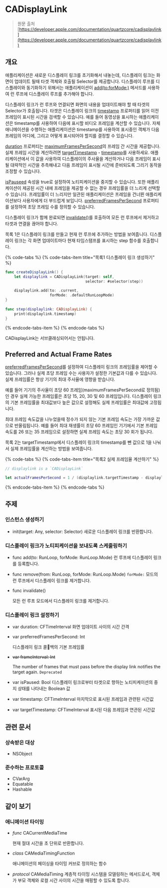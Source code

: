# CADisplayLink

> 원문 출처  
> [https://developer.apple.com/documentation/quartzcore/cadisplaylink](https://developer.apple.com/documentation/quartzcore/cadisplaylink)

## 개요

애플리케이션은 새로운 디스플레이 링크를 초기화해서 내놓는데, 디스플레이 링크는 화면이 업데이트 될때 타겟 객체와 호출될 Selector를 제공합니다. 디스플레이 루프를 디스플레이와 동기화하기 위해서는 애플리케이션이 [add\(to:forMode:\)](../../etc/not-found.md) 메서드를 사용하여 런 루프에 디스플레이 루프를 추가해야 합니다.

디스플레이 링크가 런 루프와 연결되면 화면의 내용을 업데이트해야 할 때 타겟의 Selector가 호출됩니다. 타겟은 디스플레이 링크의 [timestamp](../../etc/not-found.md) 프로퍼티를 읽어 이전 프레임이 표시된 시간을 검색할 수 있습니다. 예를 들어 동영상을 표시하는 애플리케이션은 timestamp를 사용하여 다음에 표시할 비디오 프레임을 계산할 수 있습니다. 자체 애니메이션을 수행하는 애플리케이션은 timestamp를 사용하여 표시중인 객체가 다음 프레임의 어디에, 그리고 어떻게 표시되어야 할지를 결정할 수 있습니다.

[duration](../../etc/not-found.md) 프로퍼티는 [maximumFramesPerSecond](../../etc/not-found.md)의 프레임 간 시간을 제공합니다. 실제 프레임 시간을 계산하려면 [targetTimestamp](../../etc/not-found.md) - [timestamp](../../etc/not-found.md)를 사용하세요. 애플리케이션에서 이 값을 사용하여 디스플레이의 주사율을 계산하거나 다음 프레임이 표시될 대략적인 시간을 추측해내고 다음 프레임이 표시될 시간에 준비되도록 그리기 동작을 조정할 수 있습니다.

[isPauseed](../../etc/not-found.md) 속성을 true로 설정하여 노티피케이션을 중지할 수 있습니다. 또한 애플리케이션이 제공된 시간 내에 프레임을 제공할 수 없는 경우 프레임률을 더 느리게 선택할 수 있습니다. 프레임률이 더 느리지만 일관된 애플리케이션은 프레임을 건너뛴 애플리케이션보다 사용자에게 더 부드럽게 보입니다. [preferredFramesPerSecond](../../etc/not-found.md) 프로퍼티를 설정하여 초당 프레임 수를 정의할 수 있습니다.

디스플레이 링크가 함께 완료되면 [invalidate\(\)](../../etc/not-found.md)를 호출하여 모든 런 루프에서 제거하고 타겟과 연결을 끊어야 합니다.

목록 1은 디스플레이 링크를 만들고 현재 런 루프에 추가하는 방법을 보여줍니다. 디스플레이 링크는 각 화면 업데이트마다 현재 타임스탬프를 표시하는 step 함수를 호출합니다.

{% code-tabs %}
{% code-tabs-item title="목록1 디스플레이 링크 생성하기" %}
```swift
func createDisplayLink() {
    let displaylink = CADisplayLink(target: self,
                                    selector: #selector(step))
    
    displaylink.add(to: .current,
                    forMode: .defaultRunLoopMode)
}
     
func step(displaylink: CADisplayLink) {
    print(displaylink.timestamp)
}
```
{% endcode-tabs-item %}
{% endcode-tabs %}

CADisplayLink는 서브클래싱되어서는 안됩니다.

## Preferred and Actual Frame Rates

[preferredFramesPerSecond](../../etc/not-found.md)를 설정하여 디스플레이 링크의 프레임률을 제어할 수 있습니다. 그러나 실제 초당 프레임 수는 사용자가 설정한 기본값과 다를 수 있습니다. 실제 프레임률은 항상 기기의 최대 주사율에 영향을 받습니다.

예를 들어 기기의 주사율이 초당 60 프레임\(maximumFramesPerSecond로 정의됨\)인 경우 실제 가능한 프레임률은 초당 15, 20, 30 및 60 프레임입니다. 디스플레이 링크의 기본 프레임률을 최대값보다 높은 값으로 설정해도 실제 프레임률은 최대값에 고정됩니다.

최대 프레임 속도값을 나누었을때 정수가 되지 않는 기본 프레임 속도는 가장 가까운 값으로 반올림됩니다. 예를 들어 최대 재생률이 초당 60 프레임인 기기에서 기본 프레임 속도를 26 또는 35 프레임으로 설정하면 실제 프레임 속도는 초당 30 회가 됩니다.

목록 2는 targetTimestamp에서 디스플레이 링크의 timestamp를 뺀 값으로 1을 나눠서 실제 프레임률을 계산하는 방법을 보여줍니다.

{% code-tabs %}
{% code-tabs-item title="목록2 실제 프레임율 계산하기" %}
```swift
// displaylink is a `CADisplayLink`

let actualFramesPerSecond = 1 / (displaylink.targetTimestamp - displaylink.timestamp)
```
{% endcode-tabs-item %}
{% endcode-tabs %}

## 주제

### 인스턴스 생성하기

* init\(target: Any, selector: Selector\) 새로운 디스플레이 링크를 반환합니다.

### 디스플레이 링크가 노티피케이션을 보내도록 스케줄링하기

* func add\(to: RunLoop, forMode: RunLoop.Mode\) 런 루프에 디스플레이 링크를 등록합니다.
* func remove\(from: RunLoop, forMode: RunLoop.Mode\) `forMode:` 모드의 런 루프에서 디스플레이 링크를 제거합니다.
* func invalidate\(\)

  모든 런 루프 모드에서 디스플레이 링크를 제거합니다.

### 디스플레이 링크 설정하기

* var duration: CFTimeInterval 화면 업데이트 사이의 시간 간격
* var preferredFramesPerSecond: Int

  디스플레이 링크 콜백의 기본 프레임률

* ~~var frameInterval: Int~~

  The number of frames that must pass before the display link notifies the target again. `Deprecated`

* var isPaused: Bool 디스플레이 링크로부터 타겟으로 향하는 노티피케이션의 중지 상태를 나타내는 Boolean 값
* var timestamp: CFTimeInterval 마지막으로 표시된 프레임과 관련된 시간값
* var targetTimestamp: CFTimeInterval 표시된 다음 프레임과 연관된 시간값

## 관련 문서

### 상속받은 대상

* NSObject

### 준수하는 프로토콜

* CVarArg
* Equatable
* Hashable

## 같이 보기

### 애니메이션 타이밍

* _func_ CACurrentMediaTime

  현재 절대 시간을 초 단위로 반환합니다.

* _class_ CAMediaTimingFunction

  애니메이션의 페이싱을 타이밍 커브로 정의하는 함수

* _protocol_ CAMediaTiming 계층적 타이밍 시스템을 모델링하는 메서드로서, 객체가 부모 객체와 로컬 시간 사이의 시간을 매핑할 수 있도록 합니다.

